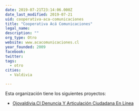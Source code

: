 ```yaml
---
date: 2019-07-21T23:14:06.000Z
date_last_modified: 2019-07-21
uid: cooperativa-aca-comunicaciones
title: "Cooperativa Acá Comunicaciones"
legal_name: 
description: ""
org_type: Otro
website: www.acacomunicaciones.cl
year_founded: 2009
facebook: 
twitter: 
tags:
  - otro
cities: 
  - Valdivia

---
```


Esta organización tiene los siguientes proyectos:

- [Ojovaldivia.Cl Denuncia Y Articulación Ciudadana En Línea](/i/ojovaldivia-cl-denuncia-y-articulacion-ciudadana-en-linea.html)
